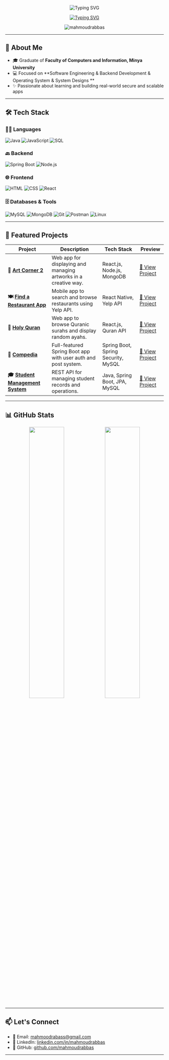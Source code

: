 <p align="center">
  <img src="https://readme-typing-svg.demolab.com?font=Fira+Code&size=32&pause=500&color=0FF6FC&center=true&vCenter=true&width=600&lines=Mahmoud+Ramadan+Abbas" alt="Typing SVG" />
</p>

<p align="center">
  <a href="https://github.com/mahmoudrabbas">
    <img src="https://readme-typing-svg.demolab.com?font=Fira+Code&weight=500&size=24&pause=1000&center=true&vCenter=true&width=450&lines=Software+Engeineer" alt="Typing SVG" />
  </a>
</p>

<p align="center">
  <img src="https://komarev.com/ghpvc/?username=mahmoudrabbas&label=Profile+Views&color=0e75b6&style=flat" alt="mahmoudrabbas" />
</p>


----

## 📌 About Me

- 🎓 Graduate of **Faculty of Computers and Information, Minya University**
- 💻 Focused on **Software Engineering & Backend Development & Operating System & System Designs **  
- ✨ Passionate about learning and building real-world secure and scalable apps

---

## 🛠️ Tech Stack

### 👨‍💻 Languages
![Java](https://img.shields.io/badge/Java-007396?style=for-the-badge&logo=java&logoColor=white)
![JavaScript](https://img.shields.io/badge/JavaScript-F7DF1E?style=for-the-badge&logo=javascript&logoColor=black)
![SQL](https://img.shields.io/badge/SQL-4479A1?style=for-the-badge&logo=postgresql&logoColor=white)

### 🔙 Backend
![Spring Boot](https://img.shields.io/badge/Spring_Boot-6DB33F?style=for-the-badge&logo=spring-boot&logoColor=white)
![Node.js](https://img.shields.io/badge/Node.js-339933?style=for-the-badge&logo=nodedotjs&logoColor=white)

### 🌐 Frontend
![HTML](https://img.shields.io/badge/HTML5-E34F26?style=for-the-badge&logo=html5&logoColor=white)
![CSS](https://img.shields.io/badge/CSS3-1572B6?style=for-the-badge&logo=css3&logoColor=white)
![React](https://img.shields.io/badge/React-20232A?style=for-the-badge&logo=react&logoColor=61DAFB)

### 🗄️ Databases & Tools
![MySQL](https://img.shields.io/badge/MySQL-005C84?style=for-the-badge&logo=mysql&logoColor=white)
![MongoDB](https://img.shields.io/badge/MongoDB-4EA94B?style=for-the-badge&logo=mongodb&logoColor=white)
![Git](https://img.shields.io/badge/Git-F05032?style=for-the-badge&logo=git&logoColor=white)
![Postman](https://img.shields.io/badge/Postman-FF6C37?style=for-the-badge&logo=postman&logoColor=white)
![Linux](https://img.shields.io/badge/Linux-FCC624?style=for-the-badge&logo=linux&logoColor=black)

---

## 📂 Featured Projects

| Project | Description | Tech Stack | Preview |
|---------|-------------|------------|---------|
| **🎨 [Art Corner 2](https://github.com/mahmoudrabbas/art-corner2)** | Web app for displaying and managing artworks in a creative way. | React.js, Node.js, MongoDB | [🔗 View Project](https://github.com/mahmoudrabbas/art-corner2) |
| **🍽️ [Find a Restaurant App](https://github.com/mahmoudrabbas/find-a-restaurant-app)** | Mobile app to search and browse restaurants using Yelp API. | React Native, Yelp API | [🔗 View Project](https://github.com/mahmoudrabbas/find-a-restaurant-app) |
| **📖 [Holy Quran](https://github.com/mahmoudrabbas/holy-quran)** | Web app to browse Quranic surahs and display random ayahs. | React.js, Quran API | [🔗 View Project](https://github.com/mahmoudrabbas/holy-quran) |
| **🧠 [Compedia](https://github.com/mahmoudrabbas/compedia)** | Full-featured Spring Boot app with user auth and post system. | Spring Boot, Spring Security, MySQL | [🔗 View Project](https://github.com/mahmoudrabbas/compedia) |
| **🎓 [Student Management System](https://github.com/mahmoudrabbas/student_management_system)** | REST API for managing student records and operations. | Java, Spring Boot, JPA, MySQL | [🔗 View Project](https://github.com/mahmoudrabbas/student_management_system) |

---

## 📊 GitHub Stats

<p align="center">
  <img src="https://github-readme-stats.vercel.app/api?username=mahmoudrabbas&show_icons=true&theme=radical" width="47%"/>
  <img src="https://github-readme-streak-stats.herokuapp.com/?user=mahmoudrabbas&theme=radical" width="47%"/>
</p>

---

## 📫 Let's Connect

- 📧 Email: [mahmoodrabass@gmail.com](mailto:mahmoodrabass@gmail.com)  
- 💼 LinkedIn: [linkedin.com/in/mahmoudrabbas](https://www.linkedin.com/in/mahmoudrabbas)  
- 🐙 GitHub: [github.com/mahmoudrabbas](https://github.com/mahmoudrabbas)

---
